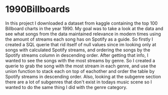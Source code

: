 # 1990Billboards
In this project I downloaded a dataset from kaggle containing the top 100 Billboard charts in the year 1990. My goal was to take a look at the data and see what songs from the data maintained relevance in modern times using the amount of streams each song has on Spotify as a guide. So firstly I created a SQL querie that rid itself of null values since im looking only at songs with calculated Spotify streams, and ordering the songs by the Spotify streams column in descending order. After getting that info, I wanted to see the songs with the most streams by genre. So I created a querie to grab the song with the most stream in each genre, and use the union function to stack each on top of eachother and order the table by Spotify streams in descending order. Also, looking at the subgenre section there are a lot of subgenres that don't exist in todays music scene so I wanted to do the same thing I did with the genre category. 
